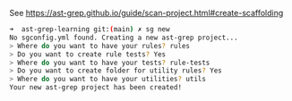 See https://ast-grep.github.io/guide/scan-project.html#create-scaffolding

```bash
➜  ast-grep-learning git:(main) ✗ sg new
No sgconfig.yml found. Creating a new ast-grep project...
> Where do you want to have your rules? rules
> Do you want to create rule tests? Yes
> Where do you want to have your tests? rule-tests
> Do you want to create folder for utility rules? Yes
> Where do you want to have your utilities? utils
Your new ast-grep project has been created!
```

```bash
